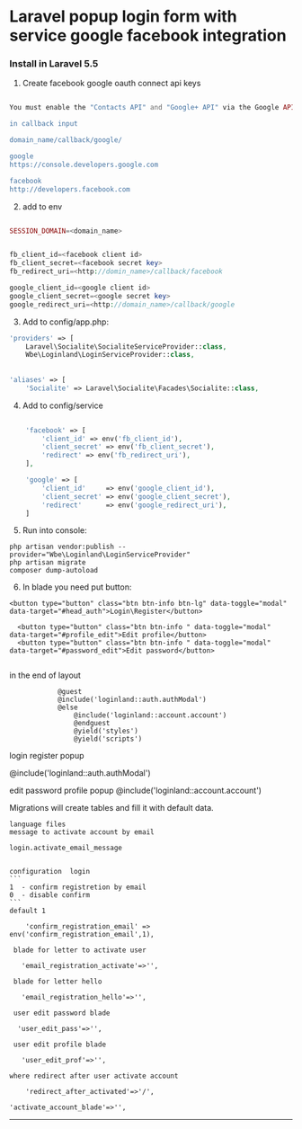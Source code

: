 Laravel popup login form with service google facebook integration
=============

### Install in Laravel 5.5

1. Create facebook google oauth connect api keys

```php

You must enable the "Contacts API" and "Google+ API" via the Google API console."

in callback input 

domain_name/callback/google/

google
https://console.developers.google.com

facebook
http://developers.facebook.com

````
2. add to env 

```php

SESSION_DOMAIN=<domain_name>


fb_client_id=<facebook client id>
fb_client_secret=<facebook secret key>
fb_redirect_uri=<http://domin_name>/callback/facebook

google_client_id=<google client id>
google_client_secret=<google secret key>
google_redirect_uri=<http://domain_name>/callback/google

```

3. Add to config/app.php:

```php
'providers' => [
	Laravel\Socialite\SocialiteServiceProvider::class,
    Wbe\Loginland\LoginServiceProvider::class,
	
	
'aliases' => [
	'Socialite' => Laravel\Socialite\Facades\Socialite::class,
```

4. Add to config/service

```php
	
	'facebook' => [
        'client_id' => env('fb_client_id'),
        'client_secret' => env('fb_client_secret'),
        'redirect' => env('fb_redirect_uri'),
    ],

    'google' => [
        'client_id'     => env('google_client_id'),
        'client_secret' => env('google_client_secret'),
        'redirect'      => env('google_redirect_uri'),
    ]
```

     
5. Run into console:

```ssh
php artisan vendor:publish --provider="Wbe\Loginland\LoginServiceProvider"
php artisan migrate
composer dump-autoload
```

6. In blade you need put 
button:
```
<button type="button" class="btn btn-info btn-lg" data-toggle="modal" data-target="#head_auth">Login\Register</button>
```

```
  <button type="button" class="btn btn-info " data-toggle="modal" data-target="#profile_edit">Edit profile</button>
  <button type="button" class="btn btn-info " data-toggle="modal" data-target="#password_edit">Edit password</button>
                     
```
in the end of layout
```
			@guest
            @include('loginland::auth.authModal')
            @else
                @include('loginland::account.account')
                @endguest
                @yield('styles')
                @yield('scripts')
```
 login register popup
 
@include('loginland::auth.authModal')

edit password profile popup
@include('loginland::account.account')
                	

Migrations will create tables and fill it with default data.


	language files  
	message to activate account by email

	login.activate_email_message


	configuration  login
	```
	1  - confirm registretion by email
	0  - disable confirm 
	```
	default 1
```
    'confirm_registration_email' => env('confirm_registration_email',1),
```
     blade for letter to activate user
```   
   'email_registration_activate'=>'',
```
     blade for letter hello
```   
   'email_registration_hello'=>'',
```
     user edit password blade
```  
  'user_edit_pass'=>'',
```
     user edit profile blade
```   
   'user_edit_prof'=>'',
```
	
	where redirect after user activate account
```
	'redirect_after_activated'=>'/',
```
	
    'activate_account_blade'=>'',


---------